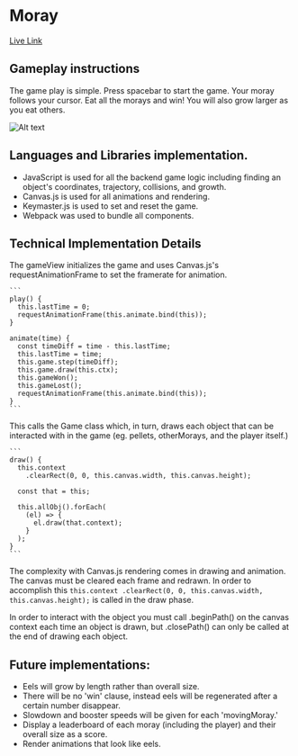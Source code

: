 # Moray

[Live Link](https://adelrio1.github.io/moray/)

## Gameplay instructions
The game play is simple. Press spacebar to start the game. Your moray follows your cursor. Eat all the morays and win! You will also grow larger as you eat others.

![Alt text](https://raw.githubusercontent.com/adelrio1/moray/master/docs/screenshot.jpg "screenshot")

## Languages and Libraries implementation.
  * JavaScript is used for all the backend game logic including finding an object's coordinates, trajectory, collisions, and growth.
  * Canvas.js is used for all animations and rendering.
  * Keymaster.js is used to set and reset the game.
  * Webpack was used to bundle all components.

## Technical Implementation Details
  The gameView initializes the game and uses Canvas.js's requestAnimationFrame to set the framerate for animation.

    ```
    play() {
      this.lastTime = 0;
      requestAnimationFrame(this.animate.bind(this));
    }

    animate(time) {
      const timeDiff = time - this.lastTime;
      this.lastTime = time;
      this.game.step(timeDiff);
      this.game.draw(this.ctx);
      this.gameWon();
      this.gameLost();
      requestAnimationFrame(this.animate.bind(this));
    }
    ```

  This calls the Game class which, in turn, draws each object that can be interacted with in the game (eg. pellets, otherMorays, and the player itself.)

    ```
    draw() {
      this.context
        .clearRect(0, 0, this.canvas.width, this.canvas.height);

      const that = this;

      this.allObj().forEach(
        (el) => {
          el.draw(that.context);
        }
      );
    }
    ```

  The complexity with Canvas.js rendering comes in drawing and animation. The canvas must be cleared each frame and redrawn. In order to accomplish this
    ```
    this.context
      .clearRect(0, 0, this.canvas.width, this.canvas.height);
    ```
  is called in the draw phase.

  In order to interact with the object you must call .beginPath() on the canvas context each time an object is drawn, but .closePath() can only be called at the end of drawing each object.


## Future implementations:
  * Eels will grow by length rather than overall size.
  * There will be no 'win' clause, instead eels will be regenerated after a certain number disappear.
  * Slowdown and booster speeds will be given for each 'movingMoray.'
  * Display a leaderboard of each moray (including the player) and their overall size as a score.
  * Render animations that look like eels.
